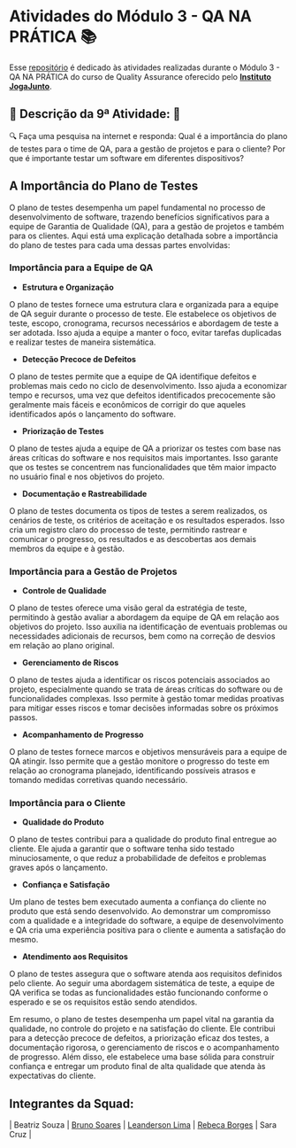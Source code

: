 # Atividades do Módulo 3 - QA NA PRÁTICA 📚

Esse [repositório](https://github.com/LeanDevLima/Squad02_M3) é dedicado às atividades realizadas durante o Módulo 3 - QA NA PRÁTICA do curso de Quality Assurance oferecido pelo [**Instituto JogaJunto**](https://www.jogajuntoinstituto.org/). 

## 🚀 Descrição da 9ª Atividade: 🌟

🔍 Faça uma pesquisa na internet e responda:
Qual é a importância do plano de testes para o time de QA, para a gestão de projetos e para o cliente? Por que é importante testar um software em diferentes dispositivos?

## A Importância do Plano de Testes

O plano de testes desempenha um papel fundamental no processo de desenvolvimento de software, trazendo benefícios significativos para a equipe de Garantia de Qualidade (QA), para a gestão de projetos e também para os clientes. Aqui está uma explicação detalhada sobre a importância do plano de testes para cada uma dessas partes envolvidas:

### Importância para a Equipe de QA

- **Estrutura e Organização**

O plano de testes fornece uma estrutura clara e organizada para a equipe de QA seguir durante o processo de teste. Ele estabelece os objetivos de teste, escopo, cronograma, recursos necessários e abordagem de teste a ser adotada. Isso ajuda a equipe a manter o foco, evitar tarefas duplicadas e realizar testes de maneira sistemática.

- **Detecção Precoce de Defeitos**

O plano de testes permite que a equipe de QA identifique defeitos e problemas mais cedo no ciclo de desenvolvimento. Isso ajuda a economizar tempo e recursos, uma vez que defeitos identificados precocemente são geralmente mais fáceis e econômicos de corrigir do que aqueles identificados após o lançamento do software.

- **Priorização de Testes**

O plano de testes ajuda a equipe de QA a priorizar os testes com base nas áreas críticas do software e nos requisitos mais importantes. Isso garante que os testes se concentrem nas funcionalidades que têm maior impacto no usuário final e nos objetivos do projeto.

- **Documentação e Rastreabilidade**

O plano de testes documenta os tipos de testes a serem realizados, os cenários de teste, os critérios de aceitação e os resultados esperados. Isso cria um registro claro do processo de teste, permitindo rastrear e comunicar o progresso, os resultados e as descobertas aos demais membros da equipe e à gestão.

### Importância para a Gestão de Projetos

- **Controle de Qualidade**

O plano de testes oferece uma visão geral da estratégia de teste, permitindo à gestão avaliar a abordagem da equipe de QA em relação aos objetivos do projeto. Isso auxilia na identificação de eventuais problemas ou necessidades adicionais de recursos, bem como na correção de desvios em relação ao plano original.

- **Gerenciamento de Riscos**
  
O plano de testes ajuda a identificar os riscos potenciais associados ao projeto, especialmente quando se trata de áreas críticas do software ou de funcionalidades complexas. Isso permite à gestão tomar medidas proativas para mitigar esses riscos e tomar decisões informadas sobre os próximos passos.

- **Acompanhamento de Progresso**

O plano de testes fornece marcos e objetivos mensuráveis para a equipe de QA atingir. Isso permite que a gestão monitore o progresso do teste em relação ao cronograma planejado, identificando possíveis atrasos e tomando medidas corretivas quando necessário.

### Importância para o Cliente

- **Qualidade do Produto**
  
O plano de testes contribui para a qualidade do produto final entregue ao cliente. Ele ajuda a garantir que o software tenha sido testado minuciosamente, o que reduz a probabilidade de defeitos e problemas graves após o lançamento.

- **Confiança e Satisfação**

Um plano de testes bem executado aumenta a confiança do cliente no produto que está sendo desenvolvido. Ao demonstrar um compromisso com a qualidade e a integridade do software, a equipe de desenvolvimento e QA cria uma experiência positiva para o cliente e aumenta a satisfação do mesmo.

- **Atendimento aos Requisitos**

O plano de testes assegura que o software atenda aos requisitos definidos pelo cliente. Ao seguir uma abordagem sistemática de teste, a equipe de QA verifica se todas as funcionalidades estão funcionando conforme o esperado e se os requisitos estão sendo atendidos. 

Em resumo, o plano de testes desempenha um papel vital na garantia da qualidade, no controle do projeto e na satisfação do cliente. Ele contribui para a detecção precoce de defeitos, a priorização eficaz dos testes, a documentação rigorosa, o gerenciamento de riscos e o acompanhamento de progresso. Além disso, ele estabelece uma base sólida para construir confiança e entregar um produto final de alta qualidade que atenda às expectativas do cliente.


## Integrantes da Squad:

| Beatriz Souza  | [Bruno Soares](https://www.linkedin.com/in/bruno-soaresdev/)  | [Leanderson Lima](https://www.linkedin.com/in/leanderson-dias-de-lima/) | [Rebeca Borges](https://www.linkedin.com/in/rebecaborgess/) | Sara Cruz | 